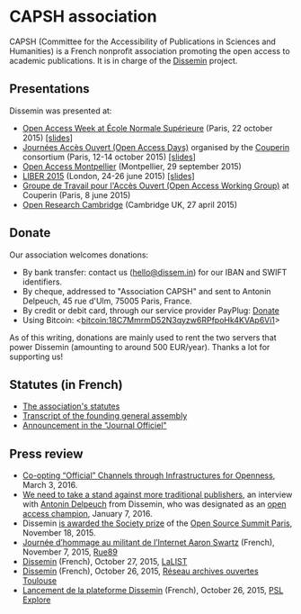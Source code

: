 CAPSH association
=================

CAPSH (Committee for the Accessibility of Publications in Sciences and
Humanities) is a French nonprofit association promoting the open access
to academic publications. It is in charge of the
[Dissemin](http://dissem.in) project.

Presentations <a id="presentations"></a>
-------------

Dissemin was presented at:

-   [Open Access Week at École Normale
    Supérieure](http://www.ens.fr/actualites/agenda/archives/article/conference-international-open?lang=fr)
    (Paris, 22 october 2015) [[slides]](files/slides-ens-2015.pdf)
-   [Journées Accès Ouvert (Open Access
    Days)](http://jao2015.sciencesconf.org/) organised by the
    [Couperin](http://www.couperin.org/) consortium (Paris, 12-14
    october 2015) [[slides]](files/slides-jao-2015.pdf)
-   [Open Access Montpellier](http://oam.biu-montpellier.fr/)
    (Montpellier, 29 september 2015)
-   [LIBER 2015](http://www.liber2015.org.uk/) (London, 24-26 june 2015)
    [[slides]](files/slides-liber-2015.pdf)
-   [Groupe de Travail pour l'Accès Ouvert (Open Access Working
    Group)](http://www.couperin.org/groupes-de-travail-et-projets-deap/open-access)
    at Couperin (Paris, 8 june 2015)
-   [Open Research Cambridge](https://twitter.com/openrescam) (Cambridge
    UK, 27 april 2015)

<div id="dons" markdown="1" class="highlighter">
<div id="donate" markdown="1" class="highlighter">

Donate
------

Our association welcomes donations:

-   By bank transfer: contact us (hello@dissem.in) for our IBAN and
    SWIFT identifiers.
-   By cheque, addressed to "Association CAPSH" and sent to Antonin Delpeuch, 45 rue d'Ulm, 75005 Paris, France.
-   By credit or debit card, through our service provider PayPlug:
    <script type="text/javascript" src="https://www.payplug.com/static/button/scripts/payplug.js"></script>
    [Donate](https://www.payplug.com/p/I8fN)
-   Using Bitcoin:
    &lt;<a href="bitcoin:18C7MmrmD52N3qyzw6RPfpoHk4KVAp6Vi1">bitcoin:18C7MmrmD52N3qyzw6RPfpoHk4KVAp6Vi1</a>&gt;

As of this writing, donations are mainly used to rent the two servers that
power Dissemin (amounting to around 500 EUR/year). Thanks a lot for supporting
us!

</div>
</div>

Statutes (in French) <a id="statutes"></a><a id="statuts"></a>
--------------------

-   [The association's statutes](files/statuts.pdf)
-   [Transcript of the founding general
    assembly](files/pv-ag-constitutive.pdf)
-   [Announcement in the "Journal Officiel"](files/extrait-jo.pdf)

Press review <a id="press"></a><a id="revue"></a>
------------

-   [Co-opting “Official” Channels through Infrastructures for
    Openness](http://scholarlykitchen.sspnet.org/2016/03/03/coopting-official-channels/),
    March 3, 2016.
-   [We need to take a stand against more traditional
    publishers](http://openscholarchampions.eu/champions/standagainsttraditionalpublishers/),
    an interview with [Antonin Delpeuch](http://antonin.delpeuch.eu/) from
    Dissemin, who was designated as an [open access
    champion](http://openscholarchampions.eu/), January 7, 2016.
-   Dissemin [is awarded the Society prize](https://twitter.com/OSS_Paris/status/667034331039277056) of the [Open Source Summit
    Paris](http://www.opensourcesummit.paris/?lg=en),
    November 18, 2015.
-   [Journée d’hommage au militant de l’Internet Aaron
    Swartz](http://rue89.nouvelobs.com/2015/11/07/journee-dhommage-militant-linternet-aaron-swartz-261998)
    (French), November 7, 2015, [Rue89](http://rue89.nouvelobs.com/)
-   [Dissemin](http://lalist.inist.fr/?p=16052) (French), October 27, 2015, [LaLIST](http://lalist.inist.fr/)
-   [Dissemin](https://openarchiv.hypotheses.org/3009) (French), October 26, 2015,
    [Réseau archives ouvertes Toulouse](https://openarchiv.hypotheses.org/)
-   [Lancement de la plateforme
    Dissemin](https://explore.univ-psl.fr/fr/actualit%C3%A9s/lancement-de-la-plateforme-dissemin)
    (French), October 26, 2015, [PSL
    Explore](https://explore.univ-psl.fr/fr)

